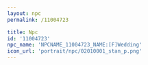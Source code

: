 ```yaml
---
layout: npc
permalink: /11004723

title: Npc
id: '11004723'
npc_name: 'NPCNAME_11004723_NAME:[F]Wedding'
icon_url: 'portrait/npc/02010001_stan_p.png'
---
```

